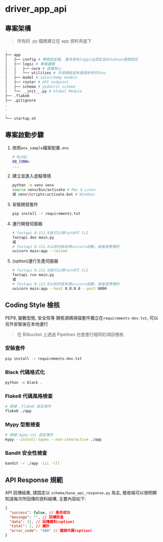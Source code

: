 # driver_app_api

## 專案架構

> 所有的 .py 檔應建立在 app 資料夾底下

```bash
.
├── app
│   ├── config # 專案設定檔, 基本會有logging設定及database連線設定
│   ├── logic # 專案邏輯
│   │   ├── core # 底層核心
│   │   └── utilities # 共用模組或有循環參考的func
│   ├── model # sqlalchemy models
│   ├── router # API endpoint
│   ├── schema # pydantic schema
│   └── __init__.py # Global Module
├── .flake8
├── .gitignore
.
.
.
└── startup.sh
```

## 專案啟動步驟

1. 依照`env_sample`檔案配置`.env`
   ```bash
   # MySQL
   DB_CONN=
   ...
   ```
2. 建立並進入虛擬環境
   ```bash
   python -m venv venv
   source venv/bin/activate # Mac & Linux
   或 venv\Scripts\activate.bat # Windows
   ```
3. 安裝開發套件
   ```bash
   pip install -r requirements.txt
   ```
4. 運行開發伺服器
   ```bash
   # fastapi 0.111.0版可以用FastAPI CLI
   fastapi dev main.py
   或
   # fastapi 0.111.0以前的版本用uvicorn啟動，兩者是等價的
   uvicorn main:app --reload
   ```
5. (option)運行生產伺服器
   ```bash
   # fastapi 0.111.0版可以用FastAPI CLI
   fastapi run main.py
   或
   # fastapi 0.111.0以前的版本用uvicorn啟動，兩者是等價的
   uvicorn main:app --host 0.0.0.0 --port 8000
   ```

## Coding Style 檢核

PEP8, 變數型態, 安全性等 靜態源碼掃描套件獨立在`requirements-dev.txt`, 可以另外安裝後在本地運行

> 在 Bitbucket 上透過 Pipelines 也會進行相同的項目檢核

### 安裝套件

```bash
pip install -r requirements-dev.txt
```

### Black 代碼格式化

```bash
python -m black .
```

### Flake8 代碼風格檢查

```bash
# 根據 .flake8 設定條件
flake8 ./app
```

### Mypy 型態檢查

```bash
# 根據 mypy.ini 設定條件
mypy --install-types --non-interactive ./app
```

### Bandit 安全性檢查

```bash
bandit -r ./app -iii -lll
```

## API Response 規範

API 回傳結果, 請固定以 `schema/base_api_response.py` 為主, 接收端可以很明顯知道每次所回傳的資料結構,
主要內容如下:

```json
{
  "success": false, // 是否成功
  "message": "", // 回傳訊息
  "data": [], // 回傳資料(option)
  "total": 1, // 總計
  "error_code": "400" // 錯誤代碼(option)
}
```
